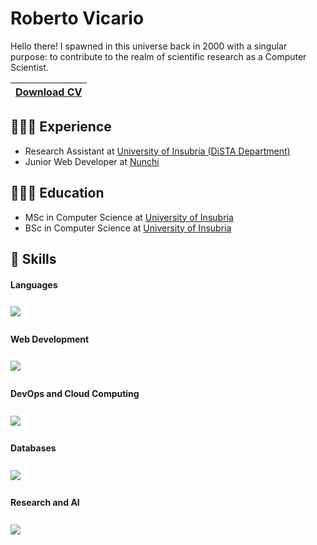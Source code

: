 # Roberto Vicario

Hello there! I spawned in this universe back in 2000 with a singular purpose: to contribute to the realm of scientific research as a Computer Scientist.

| <a href="https://raw.githubusercontent.com/robertovicario/robertovicario/main/docs/Curriculum_Vitae_ITA.pdf" download>Download CV</a> |
| -- |

## 👨🏻‍💻 Experience

- Research Assistant at [University of Insubria (DiSTA Department)](https://www.uninsubria.it)
- Junior Web Developer at [Nunchi](https://www.nunchicommunication.com)

## 👨🏻‍🎓 Education

- MSc in Computer Science at [University of Insubria](https://www.uninsubria.it)
- BSc in Computer Science at [University of Insubria](https://www.uninsubria.it)

## 🚀 Skills

#### Languages

<img src="https://skillicons.dev/icons?i=java,c,cpp,python,js,bash&amp;theme=light" style="margin-top: 8px;margin-bottom: 8px;">

#### Web Development

<img src="https://skillicons.dev/icons?i=html,css,bootstrap,django,react,wordpress&amp;theme=light" style="margin-top: 8px;margin-bottom: 8px;">

#### DevOps and Cloud Computing

<img src="https://skillicons.dev/icons?i=spring,docker,kubernetes,git,gcp,terraform&amp;theme=light" style="margin-top: 8px;margin-bottom: 8px;">

#### Databases

<img src="https://skillicons.dev/icons?i=mysql,postgres,sqlite,mongodb,hibernate,firebase&amp;theme=light" style="margin-top: 8px;margin-bottom: 8px;">

#### Research and AI

<img src="https://skillicons.dev/icons?i=r,scala,matlab,sklearn,pytorch,tensorflow&amp;theme=light" style="margin-top: 8px;margin-bottom: 8px;">
